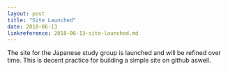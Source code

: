 ```yaml
---
layout: post
title: "Site Launched"
date: 2018-06-13
linkreference: 2018-06-13-site-launched.md
---
```


The site for the Japanese study group is launched and will be refined over time.  This is decent practice for building a simple site on github aswell.
